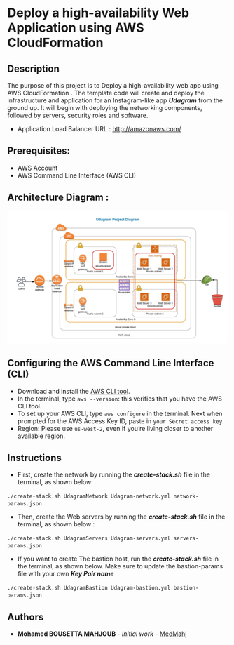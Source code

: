 # Deploy a high-availability Web Application using AWS CloudFormation 


## Description 

The purpose of this project is to Deploy a high-availability web app using AWS CloudFormation .
The template code will create and deploy the infrastructure and application for an Instagram-like app ***Udagram*** from the ground up.
It will begin with deploying the networking components, followed by servers, security roles and software.

* Application Load Balancer URL : http://amazonaws.com/


## Prerequisites:

* AWS Account
* AWS Command Line Interface (AWS CLI)


## Architecture Diagram :

![Diagram](Udagram-Project-Diagram.jpeg)


## Configuring the AWS Command Line Interface (CLI)

* Download and install the [AWS CLI tool](https://aws.amazon.com/cli/).
* In the terminal, type `aws --version`: this verifies that you have the AWS CLI tool.
* To set up your AWS CLI, type `aws configure` in the terminal. Next when prompted for the AWS Access Key ID, paste in `your Secret access key`.
* Region: Please use `us-west-2`, even if you’re living closer to another available region.


## Instructions


* First, create the network by running the ***create-stack.sh*** file in the terminal, as shown below:

```./create-stack.sh UdagramNetwork Udagram-network.yml network-params.json```

* Then, create the Web servers by running the ***create-stack.sh*** file in the terminal, as shown below :

```./create-stack.sh UdagramServers Udagram-servers.yml servers-params.json```

* If you want to create The bastion host, run the ***create-stack.sh*** file in the terminal, as shown below. Make sure to update the bastion-params file with your own ***Key Pair name***

```./create-stack.sh UdagramBastion Udagram-bastion.yml bastion-params.json```


  
## Authors

* **Mohamed BOUSETTA MAHJOUB** - *Initial work* - [MedMahj](https://github.com/MedMahj/)



